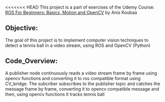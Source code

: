 <<<<<<< HEAD
This project is a part of exercises of the Udemy Course: [ROS For Beginners: Basics, Motion and OpenCV](https://www.udemy.com/course/ros-essentials/) by Anis Koubaa


## Objective: 
The goal of this project is to implement computer vision techniques to detect a tennis ball in a video stream, using ROS and OpenCV (Python)

## Code_Overview:
A publisher node continuously reads a video stream frame by frame using opencv functions and converting it to ros compatible format using CV_bridge.
The subcriber subscribes to the publisher topic and catches the message frame by frame, converting it to opencv compatible message and then, using opencv functions it tracks tennis ball
